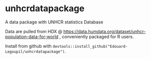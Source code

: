 # unhcrdatapackage
A data package with UNHCR statistics Database


Data are pulled from HDX @ https://data.humdata.org/dataset/unhcr-population-data-for-world , conveniently packaged for R users.

Install from github with `devtools::install_github("Edouard-Legoupil/unhcrdatapackage")`.
